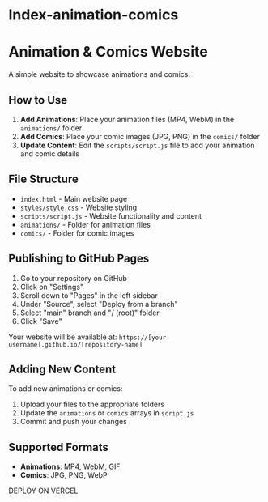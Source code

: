# Index-animation-comics
# Animation & Comics Website

A simple website to showcase animations and comics.

## How to Use

1. **Add Animations**: Place your animation files (MP4, WebM) in the `animations/` folder
2. **Add Comics**: Place your comic images (JPG, PNG) in the `comics/` folder
3. **Update Content**: Edit the `scripts/script.js` file to add your animation and comic details

## File Structure

- `index.html` - Main website page
- `styles/style.css` - Website styling
- `scripts/script.js` - Website functionality and content
- `animations/` - Folder for animation files
- `comics/` - Folder for comic images

## Publishing to GitHub Pages

1. Go to your repository on GitHub
2. Click on "Settings"
3. Scroll down to "Pages" in the left sidebar
4. Under "Source", select "Deploy from a branch"
5. Select "main" branch and "/ (root)" folder
6. Click "Save"

Your website will be available at: `https://[your-username].github.io/[repository-name]`

## Adding New Content

To add new animations or comics:

1. Upload your files to the appropriate folders
2. Update the `animations` or `comics` arrays in `script.js`
3. Commit and push your changes

## Supported Formats

- **Animations**: MP4, WebM, GIF
- **Comics**: JPG, PNG, WebP

DEPLOY ON VERCEL







